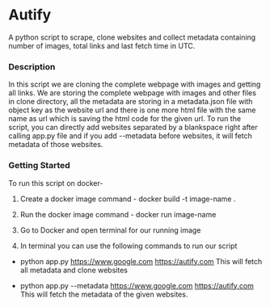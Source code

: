 # Autify

A python script to scrape, clone websites and collect metadata containing number of images, total links and last fetch time in UTC. 

### Description

In this script we are cloning the complete webpage with images and getting all links. We are storing the complete webpage with images and other files in clone directory, all the metadata are storing in a metadata.json file with object key as the website url and there is one more html file with the same name as url which is saving the html code for the given url. To run the script, you can directly add websites separated by a blankspace right after calling app.py file and if you add --metadata before websites, it will fetch metadata of those websites.

### Getting Started

To run this script on docker-
1. Create a docker image
command - docker build -t image-name .

2. Run the docker image
command - docker run image-name

3. Go to Docker and open terminal for our running image

4. In terminal you can use the following commands to run our script
- python app.py https://www.google.com https://autify.com
This will fetch all metadata and clone websites

- python app.py --metadata https://www.google.com https://autify.com
This will fetch the metadata of the given websites.
